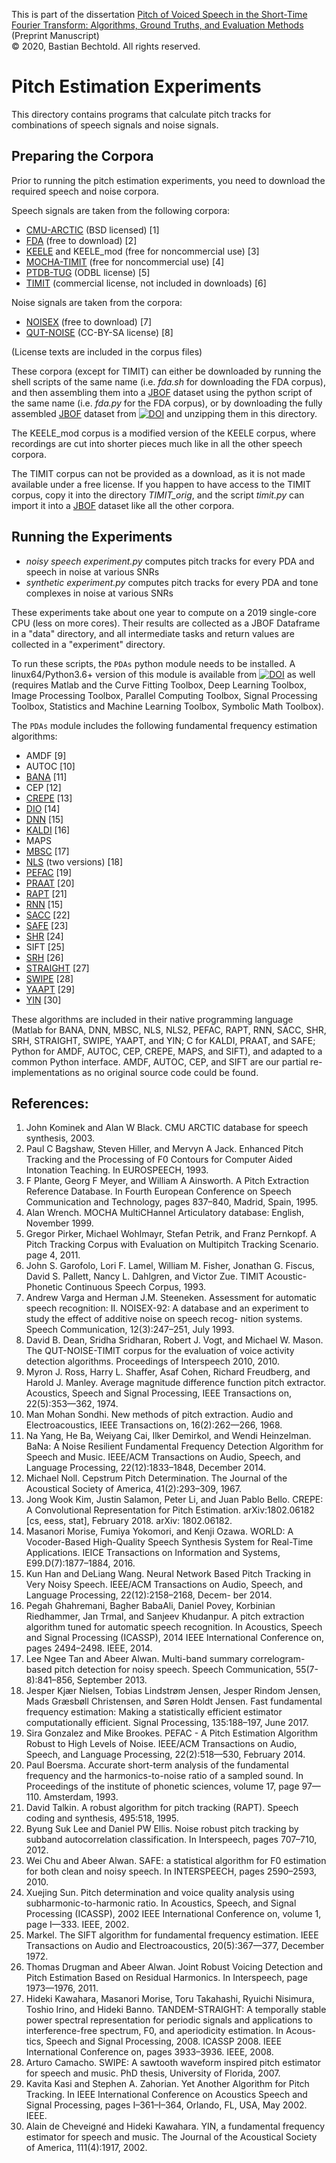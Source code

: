 This is part of the dissertation [Pitch of Voiced Speech in the Short-Time Fourier Transform: Algorithms, Ground Truths, and Evaluation Methods](https://bastibe.github.io/Dissertation-Website/)  
(Preprint Manuscript)  
© 2020, Bastian Bechtold. All rights reserved.

# Pitch Estimation Experiments

This directory contains programs that calculate pitch tracks for combinations of speech signals and noise signals.

## Preparing the Corpora

Prior to running the pitch estimation experiments, you need to download the required speech and noise corpora.

Speech signals are taken from the following corpora:

- [CMU-ARCTIC](http://www.festvox.org/cmu_arctic/) (BSD licensed) [1]
- [FDA](http://www.cstr.ed.ac.uk/research/projects/fda/) (free to download) [2]
- [KEELE](https://lost-contact.mit.edu/afs/nada.kth.se/dept/tmh/corpora/KeelePitchDB/) and KEELE_mod (free for noncommercial use) [3]
- [MOCHA-TIMIT](http://www.cstr.ed.ac.uk/research/projects/artic/mocha.html) (free for noncommercial use) [4]
- [PTDB-TUG](https://www.spsc.tugraz.at/databases-and-tools/ptdb-tug-pitch-tracking-database-from-graz-university-of-technology.html) (ODBL license) [5]
- [TIMIT](https://catalog.ldc.upenn.edu/LDC93S1) (commercial license, not included in downloads) [6]

Noise signals are taken from the corpora:

- [NOISEX](http://www.speech.cs.cmu.edu/comp.speech/Section1/Data/noisex.html) (free to download) [7]
- [QUT-NOISE](https://research.qut.edu.au/saivt/databases/qut-noise-databases-and-protocols/) (CC-BY-SA license) [8]

(License texts are included in the corpus files)

These corpora (except for TIMIT) can either be downloaded by running the shell scripts of the same name (i.e. *fda.sh* for downloading the FDA corpus), and then assembling them into a [JBOF](https://jbof.readthedocs.io/en/latest/) dataset using the python script of the same name (i.e. *fda.py* for the FDA corpus), or by downloading the fully assembled [JBOF](https://jbof.readthedocs.io/en/latest/) dataset from [![DOI](https://zenodo.org/badge/DOI/10.5281/zenodo.3921794.svg)](https://doi.org/10.5281/zenodo.3921794) and unzipping them in this directory.

The KEELE_mod corpus is a modified version of the KEELE corpus, where recordings are cut into shorter pieces much like in all the other speech corpora.

The TIMIT corpus can not be provided as a download, as it is not made available under a free license. If you happen to have access to the TIMIT corpus, copy it into the directory *TIMIT_orig*, and the script *timit.py* can import it into a [JBOF](https://jbof.readthedocs.io/en/latest/) dataset like all the other corpora.

## Running the Experiments

- *noisy speech experiment.py* computes pitch tracks for every PDA and speech in noise at various SNRs
- *synthetic experiment.py* computes pitch tracks for every PDA and tone complexes in noise at various SNRs

These experiments take about one year to compute on a 2019 single-core CPU (less on more cores). Their results are collected as a JBOF Dataframe in a "data" directory, and all intermediate tasks and return values are collected in a "experiment" directory.

To run these scripts, the `PDAs` python module needs to be installed. A linux64/Python3.6+ version of this module is available from [![DOI](https://zenodo.org/badge/DOI/10.5281/zenodo.3921794.svg)](https://doi.org/10.5281/zenodo.3921794) as well (requires Matlab and the Curve Fitting Toolbox, Deep Learning Toolbox, Image Processing Toolbox, Parallel Computing Toolbox, Signal Processing Toolbox, Statistics and Machine Learning Toolbox, Symbolic Math Toolbox).

The `PDAs` module includes the following fundamental frequency estimation algorithms:

- AMDF [9]
- AUTOC [10]
- [BANA](http://www2.ece.rochester.edu/projects/wcng/code.html) [11]
- CEP [12]
- [CREPE](https://github.com/marl/crepe) [13]
- [DIO](http://www.kki.yamanashi.ac.jp/~mmorise/world/english/) [14]
- [DNN](http://web.cse.ohio-state.edu/pnl/software.html) [15]
- [KALDI](https://github.com/LvHang/pitch) [16]
- MAPS
- [MBSC](http://www.seas.ucla.edu/spapl/shareware.html) [17]
- [NLS](https://github.com/jkjaer/fastF0Nls) (two versions) [18]
- [PEFAC](http://www.ee.ic.ac.uk/hp/staff/dmb/voicebox/voicebox.html) [19]
- [PRAAT](https://github.com/praat/praat) [20]
- [RAPT](http://www.speech.kth.se/wavesurfer/links.html) [21]
- [RNN](http://web.cse.ohio-state.edu/pnl/software.html) [15]
- [SACC](http://labrosa.ee.columbia.edu/projects/SAcC/) [22]
- [SAFE](http://www.seas.ucla.edu/spapl/weichu/safe/) [23]
- [SHR](https://mathworks.com/matlabcentral/fileexchange/1230) [24]
- SIFT [25]
- [SRH](https://github.com/covarep/covarep) [26]
- [STRAIGHT](https://github.com/HidekiKawahara/legacy_straight) [27]
- [SWIPE](http://www.cise.ufl.edu/~acamacho/english/curriculum.html) [28]
- [YAAPT](http://www.ws.binghamton.edu/zahorian/yaapt.htm) [29]
- [YIN](http://audition.ens.fr/adc/) [30]

These algorithms are included in their native programming language (Matlab for BANA, DNN, MBSC, NLS, NLS2, PEFAC, RAPT, RNN, SACC, SHR, SRH, STRAIGHT, SWIPE, YAAPT, and YIN; C for KALDI, PRAAT, and SAFE; Python for AMDF, AUTOC, CEP, CREPE, MAPS, and SIFT), and adapted to a common Python interface. AMDF, AUTOC, CEP, and SIFT are our partial re-implementations as no original source code could be found.

## References:

1. John Kominek and Alan W Black. CMU ARCTIC database for speech synthesis, 2003.
2. Paul C Bagshaw, Steven Hiller, and Mervyn A Jack. Enhanced Pitch Tracking and the Processing of F0 Contours for Computer Aided Intonation Teaching. In EUROSPEECH, 1993.
3. F Plante, Georg F Meyer, and William A Ainsworth. A Pitch Extraction Reference Database. In Fourth European Conference on Speech Communication and Technology, pages 837–840, Madrid, Spain, 1995.
4. Alan Wrench. MOCHA MultiCHannel Articulatory database: English, November 1999.
5. Gregor Pirker, Michael Wohlmayr, Stefan Petrik, and Franz Pernkopf. A Pitch Tracking Corpus with Evaluation on Multipitch Tracking Scenario. page 4, 2011.
6. John S. Garofolo, Lori F. Lamel, William M. Fisher, Jonathan G. Fiscus, David S. Pallett, Nancy L. Dahlgren, and Victor Zue. TIMIT Acoustic-Phonetic Continuous Speech Corpus, 1993.
7. Andrew Varga and Herman J.M. Steeneken. Assessment for automatic speech recognition: II. NOISEX-92: A database and an experiment to study the effect of additive noise on speech recog- nition systems. Speech Communication, 12(3):247–251, July 1993.
8. David B. Dean, Sridha Sridharan, Robert J. Vogt, and Michael W. Mason. The QUT-NOISE-TIMIT corpus for the evaluation of voice activity detection algorithms. Proceedings of Interspeech 2010, 2010.
9. Myron J. Ross, Harry L. Shaffer, Asaf Cohen, Richard Freudberg, and Harold J. Manley. Average magnitude difference function pitch extractor. Acoustics, Speech and Signal Processing, IEEE Transactions on, 22(5):353—362, 1974.
10. Man Mohan Sondhi. New methods of pitch extraction. Audio and Electroacoustics, IEEE Transactions on, 16(2):262—266, 1968.
11. Na Yang, He Ba, Weiyang Cai, Ilker Demirkol, and Wendi Heinzelman. BaNa: A Noise Resilient Fundamental Frequency Detection Algorithm for Speech and Music. IEEE/ACM Transactions on Audio, Speech, and Language Processing, 22(12):1833–1848, December 2014.
12. Michael Noll. Cepstrum Pitch Determination. The Journal of the Acoustical Society of America, 41(2):293–309, 1967.
13. Jong Wook Kim, Justin Salamon, Peter Li, and Juan Pablo Bello. CREPE: A Convolutional Representation for Pitch Estimation. arXiv:1802.06182 [cs, eess, stat], February 2018. arXiv: 1802.06182.
14. Masanori Morise, Fumiya Yokomori, and Kenji Ozawa. WORLD: A Vocoder-Based High-Quality Speech Synthesis System for Real-Time Applications. IEICE Transactions on Information and Systems, E99.D(7):1877–1884, 2016.
15. Kun Han and DeLiang Wang. Neural Network Based Pitch Tracking in Very Noisy Speech. IEEE/ACM Transactions on Audio, Speech, and Language Processing, 22(12):2158–2168, Decem- ber 2014.
16. Pegah Ghahremani, Bagher BabaAli, Daniel Povey, Korbinian Riedhammer, Jan Trmal, and Sanjeev Khudanpur. A pitch extraction algorithm tuned for automatic speech recognition. In Acoustics, Speech and Signal Processing (ICASSP), 2014 IEEE International Conference on, pages 2494–2498. IEEE, 2014.
17. Lee Ngee Tan and Abeer Alwan. Multi-band summary correlogram-based pitch detection for noisy speech. Speech Communication, 55(7-8):841–856, September 2013.
18. Jesper Kjær Nielsen, Tobias Lindstrøm Jensen, Jesper Rindom Jensen, Mads Græsbøll Christensen, and Søren Holdt Jensen. Fast fundamental frequency estimation: Making a statistically efficient estimator computationally efficient. Signal Processing, 135:188–197, June 2017.
19. Sira Gonzalez and Mike Brookes. PEFAC - A Pitch Estimation Algorithm Robust to High Levels of Noise. IEEE/ACM Transactions on Audio, Speech, and Language Processing, 22(2):518—530, February 2014.
20. Paul Boersma. Accurate short-term analysis of the fundamental frequency and the harmonics-to-noise ratio of a sampled sound. In Proceedings of the institute of phonetic sciences, volume 17, page 97—110. Amsterdam, 1993.
21. David Talkin. A robust algorithm for pitch tracking (RAPT). Speech coding and synthesis, 495:518, 1995.
22. Byung Suk Lee and Daniel PW Ellis. Noise robust pitch tracking by subband autocorrelation classification. In Interspeech, pages 707–710, 2012.
23. Wei Chu and Abeer Alwan. SAFE: a statistical algorithm for F0 estimation for both clean and noisy speech. In INTERSPEECH, pages 2590–2593, 2010.
24. Xuejing Sun. Pitch determination and voice quality analysis using subharmonic-to-harmonic ratio. In Acoustics, Speech, and Signal Processing (ICASSP), 2002 IEEE International Conference on, volume 1, page I—333. IEEE, 2002.
25. Markel. The SIFT algorithm for fundamental frequency estimation. IEEE Transactions on Audio and Electroacoustics, 20(5):367—377, December 1972.
26. Thomas Drugman and Abeer Alwan. Joint Robust Voicing Detection and Pitch Estimation Based on Residual Harmonics. In Interspeech, page 1973—1976, 2011.
27. Hideki Kawahara, Masanori Morise, Toru Takahashi, Ryuichi Nisimura, Toshio Irino, and Hideki Banno. TANDEM-STRAIGHT: A temporally stable power spectral representation for periodic signals and applications to interference-free spectrum, F0, and aperiodicity estimation. In Acous- tics, Speech and Signal Processing, 2008. ICASSP 2008. IEEE International Conference on, pages 3933–3936. IEEE, 2008.
28. Arturo Camacho. SWIPE: A sawtooth waveform inspired pitch estimator for speech and music. PhD thesis, University of Florida, 2007.
29. Kavita Kasi and Stephen A. Zahorian. Yet Another Algorithm for Pitch Tracking. In IEEE International Conference on Acoustics Speech and Signal Processing, pages I–361–I–364, Orlando, FL, USA, May 2002. IEEE.
30. Alain de Cheveigné and Hideki Kawahara. YIN, a fundamental frequency estimator for speech and music. The Journal of the Acoustical Society of America, 111(4):1917, 2002.
